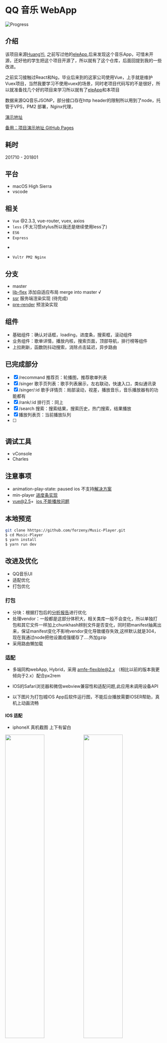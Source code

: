 # QQ 音乐 WebApp

![Progress](http://progressed.io/bar/99?title=completed)

## 介绍

该项目来源[HuangYi](https://github.com/ustbhuangyi), 之前写过他的[eleApp](https://github.com/forzeny/eleApp),后来发现这个音乐App，可惜未开源，还好他的学生把这个项目开源了，所以就有了这个仓库，后面回提到我的一些改进。

之前实习接触过React和Ng，毕业后来到的这家公司使用Vue，上手就是维护Vuex项目，当然我要学习不使用vuex的场景，同时老项目代码写的不是很好，所以就准备找几个好的项目来学习所以就有了[eleApp](https://github.com/forzeny/eleApp)和本项目

数据来源QQ音乐JSONP，部分接口存在http header的限制所以用到了node，托管于VPS，PM2 部署，Nginx代理，

[演示地址](http://45.77.79.163/Music)

[备用：项目演示地址 GitHub Pages](https://forzeny.github.io/Music-Player/music/#/recommend)

## 耗时

201710 - 201801

## 平台

* macOS High Sierra
* vscode

## 相关

* `Vue` @2.3.3, vue-router, vuex, axios
* `less` (不太习惯stylus所以我还是继续使用less了)
* `ES6`
* `Express`
* ~~~lib-flexbile~~~ `amfe-flexible@2.0`,  `px2rem`

* `Vultr PM2 Nginx`

## 分支

* master
* [lib-flex](https://www.npmjs.com/package/amfe-flexible) 添加自适应布局 merge into master √
* [ssr](https://ssr.vuejs.org/en/) 服务端渲染实现 (待完成)
* [pre-render](https://github.com/chrisvfritz/prerender-spa-plugin) 预渲染实现

## 组件

* 基础组件：确认对话框，loading，进度条，搜索框，滚动组件
* 业务组件：歌单详情，播放内核，搜索页面，顶部导航，排行榜等组件
* 上拉刷新，函数防抖动搜索，消除点击延迟，异步路由

## 已完成部分

* [x] /recommand 推荐页：轮播图，推荐歌单列表
* [x] /singer 歌手页列表：歌手列表展示，左右联动，快速入口，类似通讯录
* [x] /singer/:id 歌手详情页：局部滚动，视差，播放音乐，音乐播放器有的功能都有
* [x] /rank/:id 排行页：同上
* [x] /search 搜索：搜索结果，搜索历史，热门搜索，结果播放
* [x] 播放列表页：当前播放队列
* [ ] ~~~用户中心页~~~

## 调试工具

* vConsole
* Charles

## 注意事项

* animation-play-state: paused ios 不支持[解决方案](https://codepen.io/HaoyCn/pen/BZZrLd)
* min-player [进度条实现](https://codepen.io/xgad/post/svg-radial-progress-meters)
* vue@2.5+  [ios 不能播放问题](https://github.com/DDFE/DDFE-blog/issues/24)

## 本地预览

```bash
git clone hhttps://github.com/forzeny/Music-Player.git
$ cd Music-Player
$ yarn install
$ yarn run dev
```

## 改进及优化

* QQ音乐UI
* 适配优化
* 打包优化

### 打包

* 分块：根据打包后的[分析报告](https://www.npmjs.com/package/webpack-bundle-analyzer)进行优化
* 处理vendor：一般都是这部分体积大，相关类库一般不会变化，所以单独打包和其它文件一样加上chunkhash辨别文件是否变化，同时把manifest抽离出来，保证manifest变化不影响vendor变化导致缓存失效,这样默认就是304，现在我通过node把他设置成强缓存了....外加gzip
* 采用路由懒加载

### 适配

* 多端同构webApp, Hybrid，采用 [amfe-flexible@2.x](https://www.npmjs.com/package/amfe-flexible) （相比以前的版本我更倾向于2.x）配合px2rem

* IOS的Safari浏览器和微信webview兼容性和适配问题,此应用未调用设备API

* 以下图片为打包城IOS App后软件运行图，不能后台播放需要IOSER帮助，真机上动画流畅

#### IOS 适配

* iphoneX 真机截图 上下有留白

<img src="./static/WechatIMG505.png" width="50%"><img src="./static/WechatIMG506.png" width="50%">

* IOS系列模拟器正常

![适配iphone 系列，X的刘海暂未处理](./static/WechatIMG507.jpeg)
<img src="./static/WX20171230-154740@2x.png">
<img src="./static/WX20171230-155034@2x.png">
<img src="./static/WX20171230-155124@2x.png">

#### Andriod 适配

试了下腾讯的[weTest](http://wetest.qq.com/product/cloudphone?from=default_automail_new) 收费，没继续用
